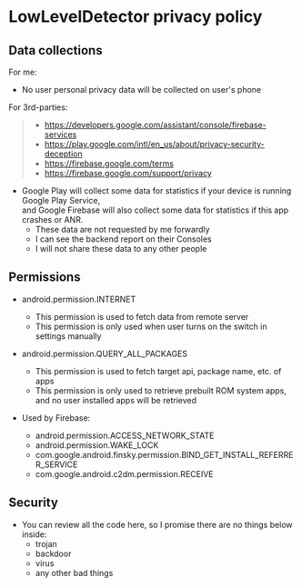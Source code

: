 # LowLevelDetector privacy policy

## Data collections

For me:
- No user personal privacy data will be collected on user's phone

For 3rd-parties:
> - https://developers.google.com/assistant/console/firebase-services
> - https://play.google.com/intl/en_us/about/privacy-security-deception
> - https://firebase.google.com/terms
> - https://firebase.google.com/support/privacy

- Google Play will collect some data for statistics if your device is running Google Play Service,  
  and Google Firebase will also collect some data for statistics if this app crashes or ANR.
  - These data are not requested by me forwardly
  - I can see the backend report on their Consoles
  - I will not share these data to any other people

## Permissions

- android.permission.INTERNET
  - This permission is used to fetch data from remote server
  - This permission is only used when user turns on the switch in settings manually

- android.permission.QUERY_ALL_PACKAGES
  - This permission is used to fetch target api, package name, etc. of apps 
  - This permission is only used to retrieve prebuilt ROM system apps,
    and no user installed apps will be retrieved

- Used by Firebase:
  - android.permission.ACCESS_NETWORK_STATE
  - android.permission.WAKE_LOCK
  - com.google.android.finsky.permission.BIND_GET_INSTALL_REFERRER_SERVICE
  - com.google.android.c2dm.permission.RECEIVE

## Security

- You can review all the code here, so I promise there are no things below inside:
  - trojan
  - backdoor
  - virus
  - any other bad things
